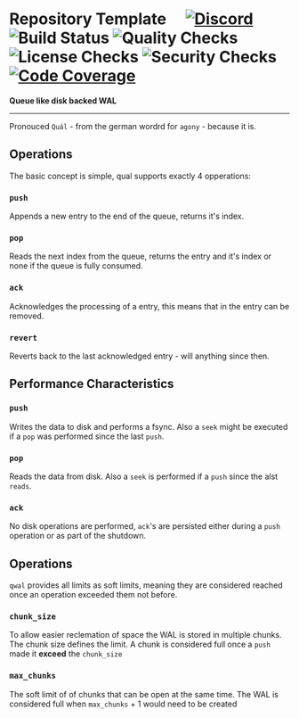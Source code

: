 # Repository Template&emsp; [![Discord]][discord-invite] ![Build Status] ![Quality Checks] ![License Checks] ![Security Checks] [![Code Coverage]][codecov.io]

[build status]: https://github.com/tremor-rs/qwal/workflows/Tests/badge.svg
[quality checks]: https://github.com/tremor-rs/qwal/workflows/Checks/badge.svg
[license checks]: https://github.com/tremor-rs/qwal/workflows/License%20audit/badge.svg
[security checks]: https://github.com/tremor-rs/qwal/workflows/Security%20audit/badge.svg
[code coverage]: https://codecov.io/gh/tremor-rs/qwal/branch/main/graph/badge.svg
[codecov.io]: https://codecov.io/gh/tremor-rs/qwal
[discord]: https://img.shields.io/discord/752801695066488843.svg?label=&logo=discord&logoColor=ffffff&color=7389D8&labelColor=6A7EC2
[discord-invite]: https://bit.ly/tremor-discord

**Queue like disk backed WAL**

---

Pronouced `Quál` - from the german wordrd for `agony` - because it is.



## Operations

The basic concept is simple, qual supports exactly 4 opperations:

### `push` 

Appends a new entry to the end of the queue, returns it's index.

### `pop`

Reads the next index from the queue, returns the entry and it's index or none if the queue
is fully consumed.

### `ack`

Acknowledges the processing of a entry, this means that in the entry can be removed.

### `revert`

Reverts back to the last acknowledged entry - will anything since then.


## Performance Characteristics

### `push`

Writes the data to disk and performs a fsync. Also a `seek` might be executed if a `pop` was 
performed  since the last `push`.

### `pop`

Reads the data from disk. Also a `seek` is performed if a `push` since the alst `reads`.

### `ack`

No disk operations are performed, `ack`'s are persisted either during a `push` operation or
as part of the shutdown.

## Operations

`qwal` provides all limits as soft limits, meaning they are considered reached once an operation
exceeded them not before.

### `chunk_size`

To allow easier reclemation of space the WAL is stored in multiple chunks. The chunk size
defines the limit. A chunk is considered full once a `push` made it **exceed** the `chunk_size`

### `max_chunks`

The soft limit of of chunks that can be open at the same time. The WAL is considered full when
`max_chunks` + 1 would need to be created

